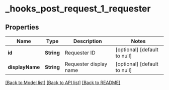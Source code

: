 # _hooks_post_request_1_requester
## Properties

| Name | Type | Description | Notes |
|------------ | ------------- | ------------- | -------------|
| **id** | **String** | Requester ID | [optional] [default to null] |
| **displayName** | **String** | Requester display name | [optional] [default to null] |

[[Back to Model list]](../README.md#documentation-for-models) [[Back to API list]](../README.md#documentation-for-api-endpoints) [[Back to README]](../README.md)

